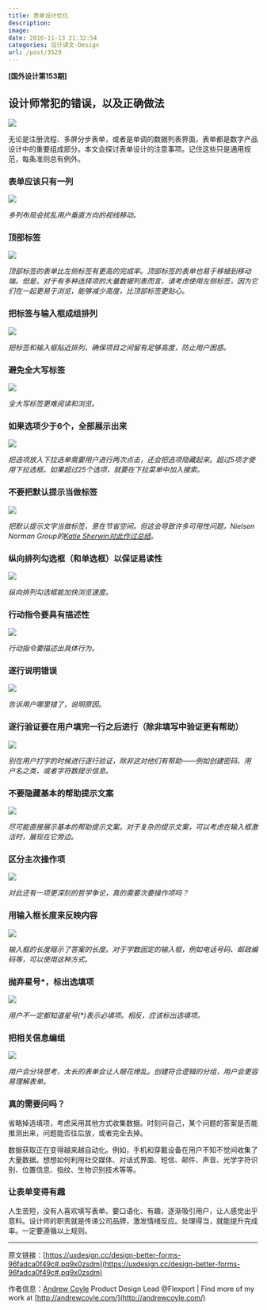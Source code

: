 ```yaml
---
title: 表单设计优化
description: 
image: 
date: 2016-11-13 21:32:54
categories: 设计译文-Design
url: /post/3529
---
```


**[国外设计第153期]**

## 设计师常犯的错误，以及正确做法

![](https://cdn.victor42.work/posts/2016-11/11-07/1-LJ0JHTq5_k1u23Fl9XTNmA.jpeg)

无论是注册流程、多屏分步表单，或者是单调的数据列表界面，表单都是数字产品设计中的重要组成部分。本文会探讨表单设计的注意事项。记住这些只是通用规范，每条准则总有例外。

### 表单应该只有一列

![](https://cdn.victor42.work/posts/2016-11/11-07/1-XhzxeTnAuWoaeJmlPBP0bw.jpeg)

*多列布局会扰乱用户垂直方向的视线移动。*

### 顶部标签

![](https://cdn.victor42.work/posts/2016-11/11-07/1-tnR_OXAKMJW8S9cqRy416A.jpeg)

*顶部标签的表单比左侧标签有更高的完成率。顶部标签的表单也易于移植到移动端。但是，对于有多种选择项的大量数据列表而言，请考虑使用左侧标签，因为它们在一起更易于浏览，能够减少高度，比顶部标签更贴心。*

### 把标签与输入框成组排列

![](https://cdn.victor42.work/posts/2016-11/11-07/1-obwyjb54NCWy3sOPfm2WEg.jpeg)

*把标签和输入框贴近排列，确保项目之间留有足够高度，防止用户困惑。*

### 避免全大写标签

![](https://cdn.victor42.work/posts/2016-11/11-07/1-w6nZOf5pZSha6FoWu3YtRw.jpeg)

*全大写标签更难阅读和浏览。*

### 如果选项少于6个，全部展示出来

![](https://cdn.victor42.work/posts/2016-11/11-07/1-LJ0JHTq5_k1u23Fl9XTNmA.jpeg)

*把选项放入下拉选单需要用户进行两次点击，还会把选项隐藏起来。超过5项才使用下拉选框。如果超过25个选项，就要在下拉菜单中加入搜索。*

### 不要把默认提示当做标签

![](https://cdn.victor42.work/posts/2016-11/11-07/1-XvUnJwHtQhJ3Wl8Apj9lhQ.jpeg)

*把默认提示文字当做标签，意在节省空间。但这会导致许多可用性问题，Nielsen Norman Group的[Katie Sherwin对此作过总结](https://www.nngroup.com/articles/form-design-placeholders/)。*

### 纵向排列勾选框（和单选框）以保证易读性

![](https://cdn.victor42.work/posts/2016-11/11-07/1-VLqTEZP8OrH24FooksePbQ.jpeg)

*纵向排列勾选框能加快浏览速度。*

### 行动指令要具有描述性

![](https://cdn.victor42.work/posts/2016-11/11-07/1-x5Pd-IP-Z4Mf5TqZnJU2Yw.jpeg)

*行动指令要描述出具体行为。*

### 逐行说明错误

![](https://cdn.victor42.work/posts/2016-11/11-07/1-xEJu91MpUlUblEfGbIQVhw.jpeg)

*告诉用户哪里错了，说明原因。*

### 逐行验证要在用户填完一行之后进行（除非填写中验证更有帮助）

![](https://cdn.victor42.work/posts/2016-11/11-07/1-IvQg8ovqOJTjX1Tl6yMR0w.jpeg)

*别在用户打字的时候进行逐行验证，除非这对他们有帮助——例如创建密码、用户名之类，或者字符数提示信息。*

### 不要隐藏基本的帮助提示文案

![](https://cdn.victor42.work/posts/2016-11/11-07/1-BA2sPvjZq7a9BlbNFcqslg.jpeg)

*尽可能直接展示基本的帮助提示文案。对于复杂的提示文案，可以考虑在输入框激活时，展现在它旁边。*

### 区分主次操作项

![](https://cdn.victor42.work/posts/2016-11/11-07/1-PvvS04bY3ryTNFDirjPbdA.jpeg)

*对此还有一项更深刻的哲学争论，真的需要次要操作项吗？*

### 用输入框长度来反映内容

![](https://cdn.victor42.work/posts/2016-11/11-07/1-3rOjyzcj68Dm7badROWuxg.jpeg)

*输入框的长度暗示了答案的长度。对于字数固定的输入框，例如电话号码、邮政编码等，可以使用这种方式。*

### 抛弃星号*，标出选填项

![](https://cdn.victor42.work/posts/2016-11/11-07/1-riNfOVAxTChvaQ29n-6IPQ.jpeg)

*用户不一定都知道星号(\*)表示必填项。相反，应该标出选填项。*

### 把相关信息编组

![](https://cdn.victor42.work/posts/2016-11/11-07/1-nmeMIuW7csU9uVTB9BIBTg.jpeg)

*用户会分块思考，太长的表单会让人眼花缭乱。创建符合逻辑的分组，用户会更容易理解表单。*

### 真的需要问吗？

省略掉选填项，考虑采用其他方式收集数据。时刻问自己，某个问题的答案是否能推测出来，问题能否往后放，或者完全去掉。

数据获取正在变得越来越自动化。例如，手机和穿戴设备在用户不知不觉间收集了大量数据。想想如何利用社交媒体、对话式界面、短信、邮件、声音、光学字符识别、位置信息、指纹、生物识别技术等等。

### 让表单变得有趣

人生苦短，没有人喜欢填写表单。要口语化、有趣，逐渐吸引用户，让人感觉出乎意料。设计师的职责就是传递公司品牌，激发情绪反应。处理得当，就能提升完成率。一定要遵循以上规则。

---

原文链接：[https://uxdesign.cc/design-better-forms-96fadca0f49c#.pq9x0zsdm](https://uxdesign.cc/design-better-forms-96fadca0f49c#.pq9x0zsdm)

作者信息：[Andrew Coyle](https://uxdesign.cc/@CoyleAndrew)
Product Design Lead @Flexport | Find more of my work at [http://andrewcoyle.com/](http://andrewcoyle.com/)
